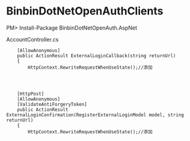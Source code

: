BinbinDotNetOpenAuthClients
===========================
PM> Install-Package BinbinDotNetOpenAuth.AspNet


AccountController.cs

        [AllowAnonymous]
        public ActionResult ExternalLoginCallback(string returnUrl)
        {
            HttpContext.RewriteRequestWhenUseState();//添加




        [HttpPost]
        [AllowAnonymous]
        [ValidateAntiForgeryToken]
        public ActionResult ExternalLoginConfirmation(RegisterExternalLoginModel model, string returnUrl)
        {
            HttpContext.RewriteRequestWhenUseState();//添加



